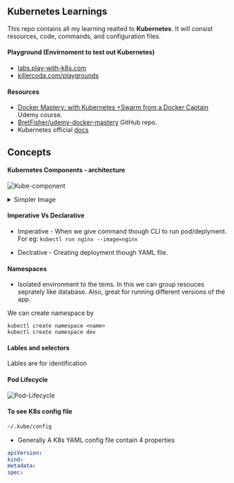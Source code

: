 
## Kubernetes Learnings

This repo contains all my learning realted to **Kubernetes**. It will consist resources, code, commands, and configuration files.

#### Playground (Envirnoment to test out Kubernetes)

- [labs.play-with-k8s.com](https://labs.play-with-k8s.com/)
- [killercoda.com/playgrounds](https://killercoda.com/playgrounds)

#### Resources 

- [Docker Mastery: with Kubernetes +Swarm from a Docker Captain](https://www.udemy.com/course/docker-mastery/) Udemy course.
- [BretFisher/udemy-docker-mastery](https://github.com/BretFisher/udemy-docker-mastery) GitHub repo.
- Kubernetes official [docs](https://kubernetes.io/docs/home/)

## Concepts

#### Kubernetes Components - architecture

![Kube-component](https://user-images.githubusercontent.com/51878265/197317939-d7e8ecbb-912c-4223-b64a-1c46cbac255f.png)

<details>
  <summary>Simpler Image</summary>

<img width="872" alt="20200328170549" src="https://user-images.githubusercontent.com/51878265/197317783-ef595279-520d-4354-b995-96bff072485e.png">

</details>

#### Imperative Vs Declarative

- Imperative - When we give command though CLI to run pod/deplyment. For eg: `kubectl run nginx --image=nginx`

- Declrative - Creating deployment though YAML file. 

#### Namespaces

- Isolated environment to the tems. In this we can group resouces seprately like database. Also, great for running different versions of the app.

We can create namespace by

```
kubectl create namespace <name>
kubectl create namespace dev
```

#### Lables and selectors

Lables are for identification


#### Pod Lifecycle

![Pod-Lifecycle](https://user-images.githubusercontent.com/51878265/197347032-cb45f52d-bfae-4ce4-838c-4c3ba9b10fa3.PNG)


#### To see K8s config file

```sh
~/.kube/config
```

- Generally A K8s YAML config file contain 4 properties

```YAML
apiVersion: 
kind:
metadata:
spec:
```
